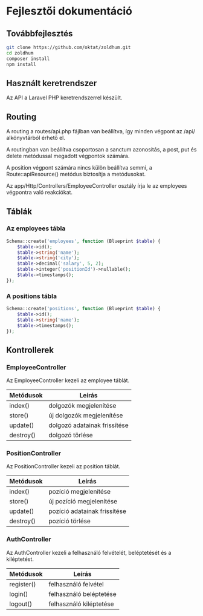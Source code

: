 # Fejlesztői dokumentáció

## Továbbfejlesztés

```bash
git clone https://github.com/oktat/zoldhum.git
cd zoldhum
composer install
npm install
```

## Használt keretrendszer

Az API a Laravel PHP keretrendszerrel készült.

## Routing

A routing a routes/api.php fájlban van beállítva, így minden végpont az /api/ alkönyvtárból érhető el.

A routingban van beállítva csoportosan a sanctum azonosítás, a post, put és delete metódussal megadott végpontok számára.

A position végpont számára nincs külön beállítva semmi, a Route::apiResource() metódus biztosítja a metódusokat.

Az app/Http/Controllers/EmployeeController osztály írja le az employees végpontra való reakciókat.

## Táblák

### Az employees tábla

```php
Schema::create('employees', function (Blueprint $table) {
    $table->id();
    $table->string('name');
    $table->string('city');
    $table->decimal('salary', 5, 2);
    $table->integer('positionId')->nullable();
    $table->timestamps();
});
```

### A positions tábla

```php
Schema::create('positions', function (Blueprint $table) {
    $table->id();
    $table->string('name');
    $table->timestamps();
});
```

## Kontrollerek

### EmployeeController

Az EmployeeController kezeli az employee táblát.

| Metódusok | Leírás |
|-|-|
| index() | dolgozók megjelenítése |
| store() | új dolgozók megjelenítése |
| update() | dolgozó adatainak frissítése |
| destroy() | dolgozó törlése |

### PositionController

Az PositionController kezeli az position táblát.

| Metódusok | Leírás |
|-|-|
| index() | pozíció megjelenítése |
| store() | új pozíció megjelenítése |
| update() | pozíció adatainak frissítése |
| destroy() | pozíció törlése |

### AuthController

Az AuthController kezeli a felhasználó felvételét, beléptetését és a kiléptetést.

| Metódusok | Leírás |
|-|-|
| register() | felhasználó felvétel |
| login() | felhasználó beléptetése |
| logout() | felhasználó kiléptetése |
